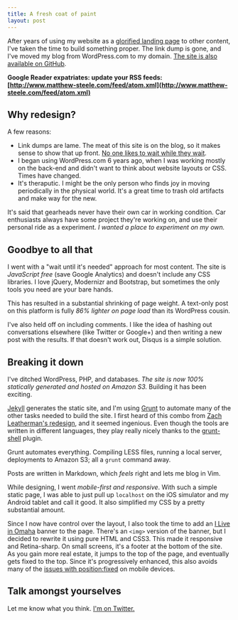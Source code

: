 ```yaml
---
title: A fresh coat of paint
layout: post
---
```


After years of using my website as a [glorified landing page](http://dynamic.matthew-steele.com/) to other content, I've taken the time to build something proper.
The link dump is gone, and I've moved my blog from WordPress.com to my domain. [The site is also available on GitHub](https://github.com/mattdsteele/matthew-steele.com).

**Google Reader expatriates: update your RSS feeds: [http://www.matthew-steele.com/feed/atom.xml](http://www.matthew-steele.com/feed/atom.xml)**

## Why redesign?

A few reasons:

- Link dumps are lame. The meat of this site is on the blog, so it makes sense to show that up front. [No one likes to wait while they wait](http://www.lukew.com/ff/entry.asp?1458).
- I began using WordPress.com 6 years ago, when I was working mostly on the back-end and didn't want to think about website layouts or CSS. Times have changed.
- It's theraputic. I might be the only person who finds joy in moving periodically in the physical world. It's a great time to trash old artifacts and make way for the new.

It's said that gearheads never have their own car in working condition. Car enthusiasts always have some project they're working on, and use their personal ride as a experiment.
_I wanted a place to experiment on my own._

## Goodbye to all that

I went with a "wait until it's needed" approach for most content. The site is _JavaScript free_ (save Google Analytics) and doesn't include any CSS libraries.
I love jQuery, Modernizr and Bootstrap, but sometimes the only tools you need are your bare hands.

This has resulted in a substantial shrinking of page weight. A text-only post on this platform is fully _86% lighter on page load_ than its WordPress cousin.

I've also held off on including comments. I like the idea of hashing out conversations elsewhere (like Twitter or Google+) and then writing a new post with the results.
If that doesn't work out, Disqus is a simple solution.

## Breaking it down

I've ditched WordPress, PHP, and databases. _The site is now 100% statically generated and hosted on Amazon S3._ Building it has been exciting.

[Jekyll](http://jekyllrb.com/) generates the static site, and I'm using [Grunt](http://gruntjs.com) to automate many of the other tasks needed to build the site.
I first heard of this combo from [Zach Leatherman's redesign](http://www.zachleat.com/web/zachleat-is-dead/), and it seemed ingenious.
Even though the tools are written in different languages, they play really nicely thanks to the [grunt-shell](https://github.com/sindresorhus/grunt-shell) plugin.

Grunt automates everything. Compiling LESS files, running a local server, deployments to Amazon S3; all a `grunt` command away.

Posts are written in Markdown, which _feels_ right and lets me blog in Vim.

While designing, I went _mobile-first and responsive_. With such a simple static page, I was able to just pull up `localhost` on the iOS simulator and my Android tablet and call it good.
It also simplified my CSS by a pretty substantial amount.

Since I now have control over the layout, I also took the time to add an [I Live in Omaha](http://iliveinomaha.com/) banner to the page.
There's an `<img>` version of the banner, but I decided to rewrite it using pure HTML and CSS3. This made it responsive and Retina-sharp.
On small screens, it's a footer at the bottom of the site. As you gain more real estate, it jumps to the top of the page, and eventually gets fixed to the top.
Since it's progressively enhanced, this also avoids many of the [issues with position:fixed](http://bradfrostweb.com/blog/mobile/fixed-position/) on mobile devices.

## Talk amongst yourselves

Let me know what you think. [I'm on Twitter.](https://twitter.com/mattdsteele/)
